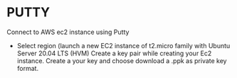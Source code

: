 # PUTTY
Connect to AWS ec2 instance using Putty
- Select region (launch a new EC2 instance of t2.micro family with Ubuntu Server 20.04 LTS (HVM)
Create a key pair while creating your Ec2 instance. Create a your key and choose download a .ppk as private key format.